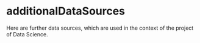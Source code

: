 # additionalDataSources

Here are further data sources, which are used in the context of the project of Data Science.
